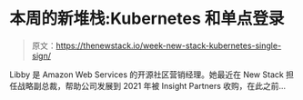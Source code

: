 # 本周的新堆栈:Kubernetes 和单点登录

> 原文：<https://thenewstack.io/week-new-stack-kubernetes-single-sign/>

Libby 是 Amazon Web Services 的开源社区营销经理。她最近在 New Stack 担任战略副总裁，帮助公司发展到 2021 年被 Insight Partners 收购，在此之前...